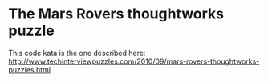 The Mars Rovers thoughtworks puzzle
===================================

This code kata is the one described here:
http://www.techinterviewpuzzles.com/2010/09/mars-rovers-thoughtworks-puzzles.html
